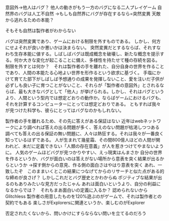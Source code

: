 意図外→他人はバグ？
他人の動きがもう一方のバグになる二人プレイゲーム
自然界のバグは人工不自然
→もしも自然界にバグが存在するなら=突然変異
天敵から逃れるための本能？

そもそも自然は製作者がわからない

バグは突然変異であり、ゲームにおける制限を外すものである。
しかし、何方にせよそれが良いか悪いかは決まらない。
突然変異だとするならば、それすなわち生存本能に値する。しばしばバグは既成概念を破壊し、新たな概念を提示する。何か大きな変化が起こることに備え、多様性を持たせて種の存続を図る。
制限を外すとは何か？　それは製作者の手を離れた、自分自身の世界を作ることであり、人間の本能たる心地よい世界を形作るという欲求に基づく。
手塩にかけて育てた部下がしばしば予想通りの成果を発揮しないこと、愛を注いだ子供が必ずしも良い子に育つことがないこと、それらが「製作者の意図外」とされるならば、最も大きなバグとして「他人」が挙げられる。しかし、それはバグというより、人間という型内では想定どおりの動作か。ならばゲームにおけるバグも、それを計算するコンピューターにとっては想定どおりである。
ともすれば我々が見つけた科学も、彼らにとってはバグなのかもしれない。


製作者の手を離れるため、その先に答えがある保証はない
近年はwebネットワークにより調べれば答えの出る問題が多く、答えのない問題が枯渇しつつある
調べても答えの出る保証の無い問題に、人々は熱狂する。それは我々が一番良く知っているはずである。
人が生まれて幾星霜、その間800億人ほどの人間が関われど、未だに定義できない「人類の存在意義」が人を惹きつけてやまないように。
人気のゲームほどバグが見つかりやすい、えっ現実はんまさか
自分の世界を作るというか、バグが面白いのは答えがない場所から意表を突く結果が出るからというか
→探す側からの意見、作る側の面白さはやはり意表を突く
あれ、一致したぞ　このままいくとこの結果につなげてからのリサーチと似た点がある的な締めが良さげ？
しかしこれだとバグ歴史とかわからぬ
ポジティブな結果が出るのもありみたいな見方だったじゃん
あれは面白いというより、自分の利益になるからでは？　それもまあ面白いの定義に入るか？
認められないからGlitchless
製作者の用意したものを120%遊ぶのがゲームで、それは製作者との契約でもある
楽しさがExplorersに関連というか、楽しむのがExplorer

否定されたくないから、問いかけにすらならない問いを立てるのだろう
